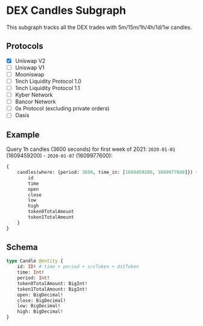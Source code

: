 # DEX Candles Subgraph

This subgraph tracks all the DEX trades with 5m/15m/1h/4h/1d/1w candles.

## Protocols

- [x] Uniswap V2
- [ ] Uniswap V1
- [ ] Mooniswap
- [ ] 1inch Liquidity Protocol 1.0
- [ ] 1inch Liquidity Protocol 1.1
- [ ] Kyber Network
- [ ] Bancor Network
- [ ] 0x Protocol (excluding private orders)
- [ ] Oasis

## Example

Query 1h candles (3600 seconds) for first week of 2021: `2020-01-01` (1609459200) - `2020-01-07` (1609977600):

```graphql
{
    candles(where: {period: 3600, time_in: [1609459200, 1609977600]}) {
        id
        time
        open
        close
        low
        high
        token0TotalAmount
        token1TotalAmount
    }
}
```

## Schema

```graphql
type Candle @entity {
    id: ID! # time + period + srcToken + dstToken
    time: Int!
    period: Int!
    token0TotalAmount: BigInt!
    token1TotalAmount: BigInt!
    open: BigDecimal!
    close: BigDecimal!
    low: BigDecimal!
    high: BigDecimal!
}
```
